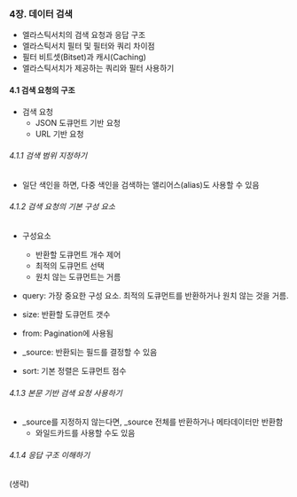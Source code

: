 ### 4장. 데이터 검색
- 엘라스틱서치의 검색 요청과 응답 구조
- 엘라스틱서치 필터 및 필터와 쿼리 차이점
- 필터 비트셋(Bitset)과 캐시(Caching)
- 엘라스틱서치가 제공하는 쿼리와 필터 사용하기

#### 4.1 검색 요청의 구조 
- 검색 요청
  - JSON 도큐먼트 기반 요청
  - URL 기반 요청 
###### 4.1.1 검색 범위 지정하기
- 일단 색인을 하면, 다중 색인을 검색하는 앨리어스(alias)도 사용할 수 있음 

###### 4.1.2 검색 요청의 기본 구성 요소
- 구성요소
  - 반환할 도큐먼트 개수 제어
  - 최적의 도큐먼트 선택
  - 원치 않는 도큐먼트는 거름

- query: 가장 중요한 구성 요소. 최적의 도큐먼트를 반환하거나 원치 않는 것을 거름. 
- size: 반환할 도큐먼트 갯수
- from: Pagination에 사용됨
- _source: 반환되는 필드를 결정할 수 있음 
- sort: 기본 정렬은 도큐먼트 점수 

###### 4.1.3 본문 기반 검색 요청 사용하기
- _source를 지정하지 않는다면, _source 전체를 반환하거나 메타데이터만 반환함 
  - 와일드카드를 사용할 수도 있음 

###### 4.1.4 응답 구조 이해하기 
(생략)